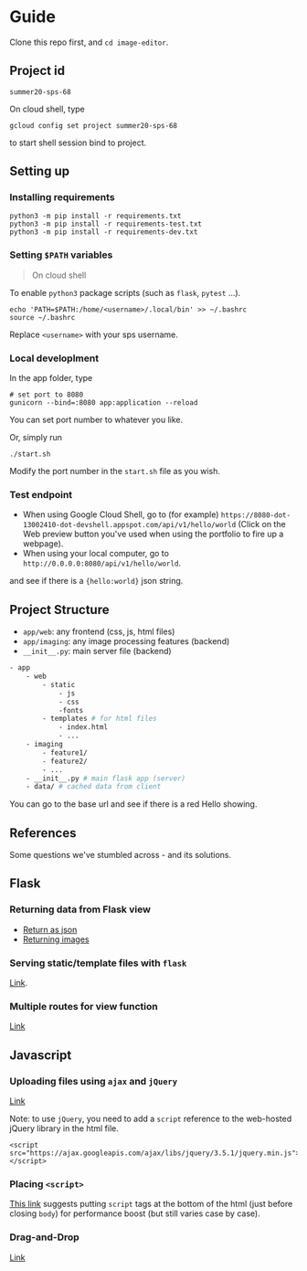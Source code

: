 # Guide
Clone this repo first, and `cd image-editor`.

## Project id

```
summer20-sps-68
```
On cloud shell, type
```
gcloud config set project summer20-sps-68
```
to start shell session bind to project.

## Setting up
### Installing requirements
```
python3 -m pip install -r requirements.txt
python3 -m pip install -r requirements-test.txt
python3 -m pip install -r requirements-dev.txt
```

### Setting `$PATH` variables
> On cloud shell

To enable `python3` package scripts (such as `flask`, `pytest` ...).
```
echo 'PATH=$PATH:/home/<username>/.local/bin' >> ~/.bashrc 
source ~/.bashrc
```
Replace `<username>` with your sps username.

### Local developlment
In the app folder, type
```
# set port to 8080
gunicorn --bind=:8080 app:application --reload
```
You can set port number to whatever you like.
   
Or, simply run
```
./start.sh
```
Modify the port number in the `start.sh` file as you wish.

### Test endpoint
- When using Google Cloud Shell, go to (for example) `https://8080-dot-13002410-dot-devshell.appspot.com/api/v1/hello/world` (Click on the Web preview button you've used when using the portfolio to fire up a webpage). 
- When using your local computer, go to `http://0.0.0.0:8080/api/v1/hello/world`.

and see if there is a `{hello:world}` json string.

## Project Structure
- `app/web`: any frontend (css, js, html files)
- `app/imaging`: any image processing features (backend)
- `__init__.py`: main server file (backend)

```bash
- app
    - web
        - static
            - js
            - css
            -fonts
        - templates # for html files
            - index.html
            - ...
    - imaging
        - feature1/
        - feature2/
        - ...
    - __init__.py # main flask app (server)
    - data/ # cached data from client
```
You can go to the base url and see if there is a red Hello showing.

## References

Some questions we've stumbled across - and its solutions.

## Flask
### Returning data from Flask view
- [Return as json](https://stackoverflow.com/questions/13081532/return-json-response-from-flask-view)
- [Returning images](https://stackoverflow.com/questions/7877282/how-to-send-image-generated-by-pil-to-browser)

### Serving static/template files with `flask`
[Link](https://stackoverflow.com/questions/20646822/how-to-serve-static-files-in-flask).

### Multiple routes for view function
[Link](https://stackoverflow.com/questions/17285826/flask-redirecting-multiple-routes)

## Javascript
### Uploading files using `ajax` and `jQuery`
[Link](https://stackoverflow.com/questions/18334717/how-to-upload-a-file-using-an-ajax-call-in-flask)

Note: to use `jQuery`, you need to add a `script` reference to the web-hosted jQuery library in the html file.
```
<script src="https://ajax.googleapis.com/ajax/libs/jquery/3.5.1/jquery.min.js"></script>
```

### Placing `<script>`
[This link](https://developer.yahoo.com/performance/rules.html#js_bottom) suggests putting `script` tags at the bottom of the html (just before closing `body`) for performance boost (but still varies case by case).

### Drag-and-Drop
[Link](https://pjchender.blogspot.com/2017/08/html5-drag-and-drop-api.html)

